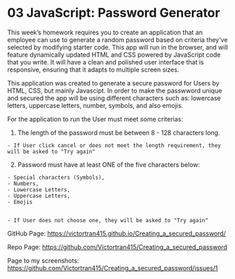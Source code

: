 # 03 JavaScript: Password Generator

This week’s homework requires you to create an application that an employee can use to generate a random password based on criteria they’ve selected by modifying starter code. This app will run in the browser, and will feature dynamically updated HTML and CSS powered by JavaScript code that you write. It will have a clean and polished user interface that is responsive, ensuring that it adapts to multiple screen sizes.

This application was created to generate a secure password for Users by HTML, CSS, but mainly Javascipt. In order to make the passwword unique and secured the app will be using different characters such as: lowercase letters, uppercase letters, number, symbols, and also emojis. 

For the application to run the User must meet some criterias:
  1. The length of the password must be between 8 - 128 characters long.

    - If User click cancel or does not meet the length requirement, they will be asked to "Try again"
  
  2. Password must have at least ONE of the five characters below:

    - Special characters (Symbols),
    - Numbers,
    - Lowercase Letters,
    - Uppercase Letters,
    - Emojis
    

    - If User does not choose one, they will be asked to "Try again"


GitHub Page:
  https://victortran415.github.io/Creating_a_secured_password/

Repo Page:
  https://github.com/Victortran415/Creating_a_secured_password

Page to my screenshots:
  https://github.com/Victortran415/Creating_a_secured_password/issues/1